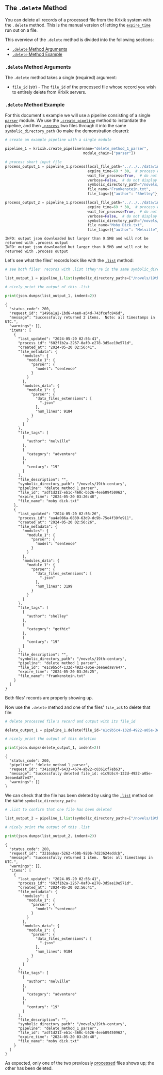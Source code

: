 ## The `.delete` Method

You can delete all records of a processed file from the Krixik system with the `.delete` method. This is the manual version of letting the [`expire_time`](../parameters_processing_files_through_pipelines/process_method.md#core-.process-method-arguments) run out on a file.

This overview of the `.delete` method is divided into the following sections:

- [`.delete` Method Arguments](#.delete-method-arguments)
- [`.delete` Method Example](#.delete-method-example)

### `.delete` Method Arguments

The `.delete` method takes a single (required) argument:

- `file_id` (str) - The `file_id` of the processed file whose record you wish to entirely delete from Krixik servers.

### `.delete` Method Example

For this document's example we will use a pipeline consisting of a single [`parser`](../../modules/ai_model_modules/parser_module.md) module.  We use the [`.create_pipeline`](../pipeline_creation/create_pipeline.md) method to instantiate the pipeline, and then [`.process`](../parameters_processing_files_through_pipelines/process_method.md) two files through it into the same `symbolic_directory_path` (to make the demonstration clearer):


```python
# create an example pipeline with a single module

pipeline_1 = krixik.create_pipeline(name="delete_method_1_parser",
                                    module_chain=["parser"])

# process short input file
process_output_1 = pipeline_1.process(local_file_path="../../../data/input/Frankenstein.txt", # the initial local filepath where the input JSON file is stored
                                      expire_time=60 * 30,  # process data will be deleted from the Krixik system in 30 minutes
                                      wait_for_process=True,  # do not wait for process to complete before returning IDE control to user
                                      verbose=False,  # do not display process update printouts upon running code
                                      symbolic_directory_path="/novels/19th-century",
                                      file_name="Frankenstein.txt",
                                      file_tags=[{"author": "Shelley"}, {"category": "gothic"}, {"century": "19"}])

process_output_2 = pipeline_1.process(local_file_path="../../../data/input/Moby Dick.txt", # the initial local filepath where the input JSON file is stored
                                      expire_time=60 * 30,  # process data will be deleted from the Krixik system in 30 minutes
                                      wait_for_process=True,  # do not wait for process to complete before returning IDE control to user
                                      verbose=False,  # do not display process update printouts upon running code
                                      symbolic_directory_path="/novels/19th-century",
                                      file_name="Moby Dick.txt",
                                      file_tags=[{"author": "Melville"}, {"category": "adventure"}, {"century": "19"}])
```

    INFO: output json downloaded but larger than 0.5MB and will not be returned with .process output
    INFO: output json downloaded but larger than 0.5MB and will not be returned with .process output


Let's see what the files' records look like with the [`.list`](list_method.md) method:


```python
# see both files' records with .list (they're in the same symbolic_directory_path)

list_output_1 = pipeline_1.list(symbolic_directory_paths=["/novels/19th-century"])

# nicely print the output of this .list

print(json.dumps(list_output_1, indent=2))
```

    {
      "status_code": 200,
      "request_id": "1496a1a2-1bd6-4ae0-a54d-743fcefc846d",
      "message": "Successfully returned 2 items.  Note: all timestamps in UTC.",
      "warnings": [],
      "items": [
        {
          "last_updated": "2024-05-20 02:56:41",
          "process_id": "602f1b2a-2267-0af0-e278-3d5ae10e571d",
          "created_at": "2024-05-20 02:56:41",
          "file_metadata": {
            "modules": {
              "module_1": {
                "parser": {
                  "model": "sentence"
                }
              }
            },
            "modules_data": {
              "module_1": {
                "parser": {
                  "data_files_extensions": [
                    ".json"
                  ],
                  "num_lines": 9184
                }
              }
            }
          },
          "file_tags": [
            {
              "author": "melville"
            },
            {
              "category": "adventure"
            },
            {
              "century": "19"
            }
          ],
          "file_description": "",
          "symbolic_directory_path": "/novels/19th-century",
          "pipeline": "delete_method_1_parser",
          "file_id": "adf1d212-eb1c-460c-b526-4eeb09450962",
          "expire_time": "2024-05-20 03:26:40",
          "file_name": "moby dick.txt"
        },
        {
          "last_updated": "2024-05-20 02:56:26",
          "process_id": "aa4a086a-0839-63d9-dc9b-75e4f30fe911",
          "created_at": "2024-05-20 02:56:26",
          "file_metadata": {
            "modules": {
              "module_1": {
                "parser": {
                  "model": "sentence"
                }
              }
            },
            "modules_data": {
              "module_1": {
                "parser": {
                  "data_files_extensions": [
                    ".json"
                  ],
                  "num_lines": 3199
                }
              }
            }
          },
          "file_tags": [
            {
              "author": "shelley"
            },
            {
              "category": "gothic"
            },
            {
              "century": "19"
            }
          ],
          "file_description": "",
          "symbolic_directory_path": "/novels/19th-century",
          "pipeline": "delete_method_1_parser",
          "file_id": "e1c9b5c4-132d-4922-a05e-3eeaeda87e47",
          "expire_time": "2024-05-20 03:26:25",
          "file_name": "frankenstein.txt"
        }
      ]
    }


Both files' records are properly showing up.

Now use the `.delete` method and one of the files' `file_id`s to delete that file:


```python
# delete processed file's record and output with its file_id

delete_output_1 = pipeline_1.delete(file_id="e1c9b5c4-132d-4922-a05e-3eeaeda87e47")

# nicely print the output of this deletion

print(json.dumps(delete_output_1, indent=2))
```

    {
      "status_code": 200,
      "pipeline": "delete_method_1_parser",
      "request_id": "341c883f-6433-4674-ab22-c0361cf7eb63",
      "message": "Successfully deleted file_id: e1c9b5c4-132d-4922-a05e-3eeaeda87e47",
      "warnings": []
    }


We can check that the file has been deleted by using the [`.list`](list_method.md) method on the same `symbolic_directory_path`:


```python
# .list to confirm that one file has been deleted

list_output_2 = pipeline_1.list(symbolic_directory_paths=["/novels/19th-century"])

# nicely print the output of this .list

print(json.dumps(list_output_2, indent=2))
```

    {
      "status_code": 200,
      "request_id": "3216abaa-5262-450b-920b-7d23624eddcb",
      "message": "Successfully returned 1 item.  Note: all timestamps in UTC.",
      "warnings": [],
      "items": [
        {
          "last_updated": "2024-05-20 02:56:41",
          "process_id": "602f1b2a-2267-0af0-e278-3d5ae10e571d",
          "created_at": "2024-05-20 02:56:41",
          "file_metadata": {
            "modules": {
              "module_1": {
                "parser": {
                  "model": "sentence"
                }
              }
            },
            "modules_data": {
              "module_1": {
                "parser": {
                  "data_files_extensions": [
                    ".json"
                  ],
                  "num_lines": 9184
                }
              }
            }
          },
          "file_tags": [
            {
              "author": "melville"
            },
            {
              "category": "adventure"
            },
            {
              "century": "19"
            }
          ],
          "file_description": "",
          "symbolic_directory_path": "/novels/19th-century",
          "pipeline": "delete_method_1_parser",
          "file_id": "adf1d212-eb1c-460c-b526-4eeb09450962",
          "expire_time": "2024-05-20 03:26:40",
          "file_name": "moby dick.txt"
        }
      ]
    }


As expected, only one of the two previously [processed](../parameters_processing_files_through_pipelines/process_method.md) files shows up; the other has been deleted.

